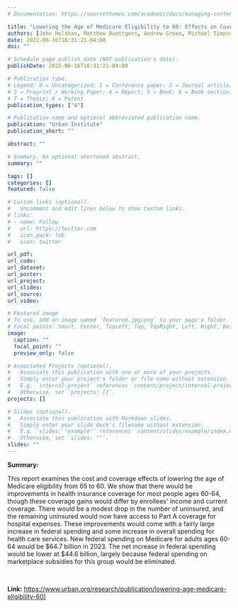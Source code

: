 ```yaml
---
# Documentation: https://sourcethemes.com/academic/docs/managing-content/

title: "Lowering the Age of Medicare Eligibility to 60: Effects on Coverage and Spending"
authors: [John Holahan, Matthew Buettgens, Andrew Green, Michael Simpson, and Jessica Banthin]
date: 2022-06-16T16:31:21-04:00
doi: ""

# Schedule page publish date (NOT publication's date).
publishDate: 2022-06-16T16:31:21-04:00

# Publication type.
# Legend: 0 = Uncategorized; 1 = Conference paper; 2 = Journal article;
# 3 = Preprint / Working Paper; 4 = Report; 5 = Book; 6 = Book section;
# 7 = Thesis; 8 = Patent
publication_types: ["4"]

# Publication name and optional abbreviated publication name.
publication: "Urban Institute"
publication_short: ""

abstract: ""

# Summary. An optional shortened abstract.
summary: ""

tags: []
categories: []
featured: false

# Custom links (optional).
#   Uncomment and edit lines below to show custom links.
# links:
# - name: Follow
#   url: https://twitter.com
#   icon_pack: fab
#   icon: twitter

url_pdf:
url_code:
url_dataset:
url_poster:
url_project:
url_slides:
url_source:
url_video:

# Featured image
# To use, add an image named `featured.jpg/png` to your page's folder. 
# Focal points: Smart, Center, TopLeft, Top, TopRight, Left, Right, BottomLeft, Bottom, BottomRight.
image:
  caption: ""
  focal_point: ""
  preview_only: false

# Associated Projects (optional).
#   Associate this publication with one or more of your projects.
#   Simply enter your project's folder or file name without extension.
#   E.g. `internal-project` references `content/project/internal-project/index.md`.
#   Otherwise, set `projects: []`.
projects: []

# Slides (optional).
#   Associate this publication with Markdown slides.
#   Simply enter your slide deck's filename without extension.
#   E.g. `slides: "example"` references `content/slides/example/index.md`.
#   Otherwise, set `slides: ""`.
slides: ""
---
```

**Summary:**

This report examines the cost and coverage effects of lowering the age of Medicare eligibility from 65 to 60. We show that there would be improvements in health insurance coverage for most people ages 60-64, though these coverage gains would differ by enrollees' income and current coverage. There would be a modest drop in the number of uninsured, and the remaining uninsured would now have access to Part A coverage for hospital expenses. These improvements would come with a fairly large increase in federal spending and some increase in overall spending for health care services. New federal spending on Medicare for adults ages 60-64 would be \$64.7 billion in 2023. The net increase in federal spending would be lower at \$44.6 billion, largely because federal spending on marketplace subsidies for this group would be eliminated.

<br/>

**Link:** <https://www.urban.org/research/publication/lowering-age-medicare-eligibility-60)>